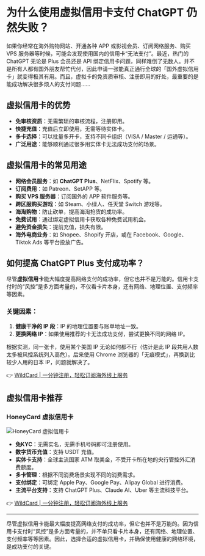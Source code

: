 # 为什么使用虚拟信用卡支付 ChatGPT 仍然失败？

如果你经常在海外购物网站、开通各种 APP 或影视会员、订阅网络服务、购买 VPS 服务器等时候，可能会发现使用国内的信用卡“无法支付”。最近，热门的 ChatGPT 无论是 Plus 会员还是 API 绑定信用卡问题，同样难倒了无数人。并不是所有人都有国外朋友帮忙代付，因此申请一张能真正通行全球的「国外虚拟信用卡」就变得极其有用。而且，虚拟卡的免资质审核、注册即用的好处，最重要的是能成功解决很多烦人的支付问题……

## 虚拟信用卡的优势

- **免审核资质**：无需繁琐的审核流程，注册即用。
- **快捷充值**：充值后立即使用，无需等待实体卡。
- **多卡选择**：可以批量多开卡，支持不同卡组织（VISA / Master / 运通等）。
- **广泛用途**：能够顺利通过很多用实体卡无法成功支付的场景。

## 虚拟信用卡的常见用途

- **网络会员服务**：如 **ChatGPT Plus**、NetFlix、Spotify 等。
- **订阅费用**：如 Patreon、SetAPP 等。
- **购买 VPS 服务器**：订阅国外的 APP 软件服务等。
- **跨区服购买游戏**：如 Steam、小绿人、任天堂 Switch 游戏等。
- **海淘购物**：防止砍单，提高海淘抢货的成功率。
- **免费试用**：通过绑定虚拟信用卡获取各种免费试用机会。
- **避免资金损失**：提前充值，损失有限。
- **海外电商业务**：如 Shopee、Shopify 开店，或在 Facebook、Google、Tiktok Ads 等平台投放广告。

## 如何提高 ChatGPT Plus 支付成功率？

尽管**虚拟信用卡**能大幅度提高网络支付的成功率，但它也并不是万能的。信用卡支付时的“风控”是多方面考量的，不仅看卡片本身，还有网络、地理位置、支付频率等因素。

### 关键因素：

1. **健康干净的 IP 段**：IP 的地理位置要与账单地址一致。
2. **更换网络 IP**：如果使用推荐的卡无法成功支付，尝试更换不同的网络 IP。

根据实测，同一张卡，使用某个美国 IP 无论如何都不行（估计是此 IP 段共用人数太多被风控系统列入高危）。后来使用 Chrome 浏览器的「无痕模式」，再换到比较少人用的日本 IP，问题就解决了。

👉 [WildCard | 一分钟注册，轻松订阅海外线上服务](https://bbtdd.com/WildCard)

## 虚拟信用卡推荐

### HoneyCard 虚拟信用卡

![HoneyCard 虚拟信用卡](https://bbtdd.com/img/04779535.webp)

- **免KYC**：无需实名，无需手机号码即可注册使用。
- **数字货币充值**：支持 USDT 充值。
- **实体卡支持**：全球主流国家 ATM 取美金，不受开卡所在地的央行管控外汇消费额度。
- **多卡管理**：根据不同消费场景实现不同的消费需求。
- **支付绑定**：可绑定 Apple Pay、Google Pay、Alipay Global 进行消费。
- **主流平台支持**：支持 ChatGPT Plus、Claude AI、Uber 等主流科技平台。

👉 [WildCard | 一分钟注册，轻松订阅海外线上服务](https://bbtdd.com/WildCard)

---

尽管虚拟信用卡能最大幅度提高网络支付的成功率，但它也并不是万能的。因为信用卡支付时“风控”是多方面考量的，并不单只看卡片本身，还有网络、地理位置、支付频率等等因素。因此，选择合适的虚拟信用卡，并确保使用健康的网络环境，是成功支付的关键。